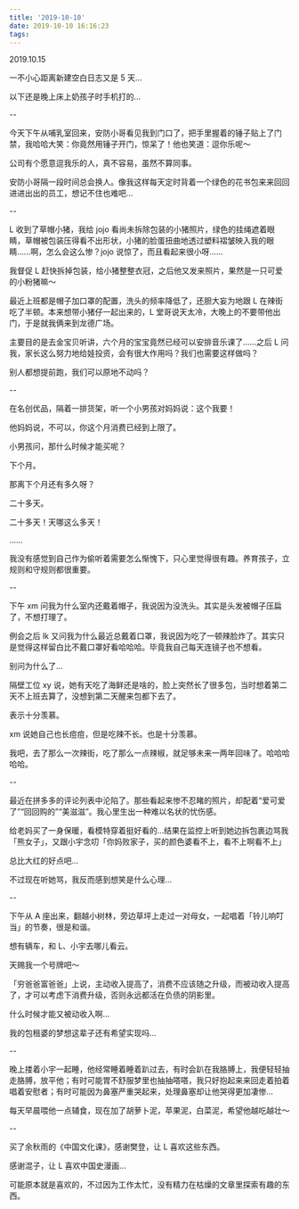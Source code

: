 ```yaml
---
title: '2019-10-10'
date: 2019-10-10 16:16:23
tags:
---
```


2019.10.15

一不小心距离新建空白日志又是 5 天...

以下还是晚上床上奶孩子时手机打的...

--

今天下午从哺乳室回来，安防小哥看见我到门口了，把手里握着的锤子贴上了门禁，我哈哈大笑：你竟然用锤子开门，惊呆了！他也笑道：逗你乐呢～

公司有个愿意逗我乐的人，真不容易，虽然不算同事。

安防小哥隔一段时间总会换人。像我这样每天定时背着一个绿色的花书包来来回回进进出出的员工，想记不住也难吧...

--

L 收到了草帽小猪，我给 jojo 看尚未拆除包装的小猪照片，绿色的挂绳遮着眼睛，草帽被包装压得看不出形状，小猪的脸蛋扭曲地透过塑料褶皱映入我的眼睛……啊，怎么会这么惨？jojo 说惊了，而且看起来很小呀……

我督促 L 赶快拆掉包装，给小猪整整衣冠，之后他又发来照片，果然是一只可爱的小粉猪嘛～

最近上班都是帽子加口罩的配置，洗头的频率降低了，还胆大妄为地跟 L 在辣街吃了半顿。本来想带小猪仔一起出来的，L 堂哥说天太冷，大晚上的不要带他出门，于是就我俩来到龙德广场。

主要目的是去金宝贝听讲，六个月的宝宝竟然已经可以安排音乐课了……之后 L 问我，家长这么努力地给娃投资，会有很大作用吗？我们也需要这样做吗？

别人都想提前跑，我们可以原地不动吗？

--

在名创优品，隔着一排货架，听一个小男孩对妈妈说：这个我要！

他妈妈说，不可以，你这个月消费已经到上限了。

小男孩问，那什么时候才能买呢？

下个月。

那离下个月还有多久呀？

二十多天。

二十多天！天哪这么多天！

……

我没有感觉到自己作为偷听着需要怎么惭愧下，只心里觉得很有趣。养育孩子，立规则和守规则都很重要。

--

下午 xm 问我为什么室内还戴着帽子，我说因为没洗头。其实是头发被帽子压扁了，不想打理了。

例会之后 lk 又问我为什么最近总戴着口罩，我说因为吃了一顿辣脸炸了。其实只是觉得这样留白比不戴口罩好看哈哈哈。毕竟我自己每天连镜子也不想看。

别问为什么了...

隔壁工位 xy 说，她有天吃了海鲜还是啥的，脸上突然长了很多包，当时想着第二天不上班去算了，没想到第二天醒来包都下去了。

表示十分羡慕。

xm 说她自己也长痘痘，但是吃辣不长。也是十分羡慕。

我吧，去了那么一次辣街，吃了那么一点辣椒，就足够未来一两年回味了。哈哈哈哈哈。

--

最近在拼多多的评论列表中沦陷了。那些看起来惨不忍睹的照片，却配着“爱可爱了”“回回购的”“美滋滋”。我心里生出一种难以名状的忧伤感。

给老妈买了一身保暖，看模特穿着挺好看的...结果在监控上听到她边拆包裹边骂我「熊女子」，又跟小宇念叨「你妈败家子，买的颜色婆看不上，看不上啊看不上」

总比大红的好点吧...

不过现在听她骂，我反而感到想笑是什么心理...

--

下午从 A 座出来，翻越小树林，旁边草坪上走过一对母女，一起唱着「铃儿响叮当」的节奏，很是和谐。

想有辆车，和 L、小宇去哪儿看云。

天赐我一个号牌吧～

「穷爸爸富爸爸」上说，主动收入提高了，消费不应该随之升级，而被动收入提高了，才可以考虑下消费升级，否则永远都活在负债的阴影里。

什么时候才能又被动收入啊...

我的包租婆的梦想这辈子还有希望实现吗...

--

晚上搂着小宇一起睡，他经常睡着睡着趴过去，有时会趴在我胳膊上，我便轻轻抽走胳膊，放平他；有时可能胃不舒服梦里也抽抽嗒嗒，我只好抱起来来回走着拍着唱着安慰者；有时可能因为鼻塞严重哭起来，处理鼻塞却让他哭得更加凄惨...

每天早晨喂他一点辅食，现在加了胡萝卜泥，苹果泥，白菜泥，希望他越吃越壮～

--

买了余秋雨的《中国文化课》，感谢樊登，让 L 喜欢这些东西。

感谢混子，让 L 喜欢中国史漫画...

可能原本就是喜欢的，不过因为工作太忙，没有精力在枯燥的文章里探索有趣的东西。


